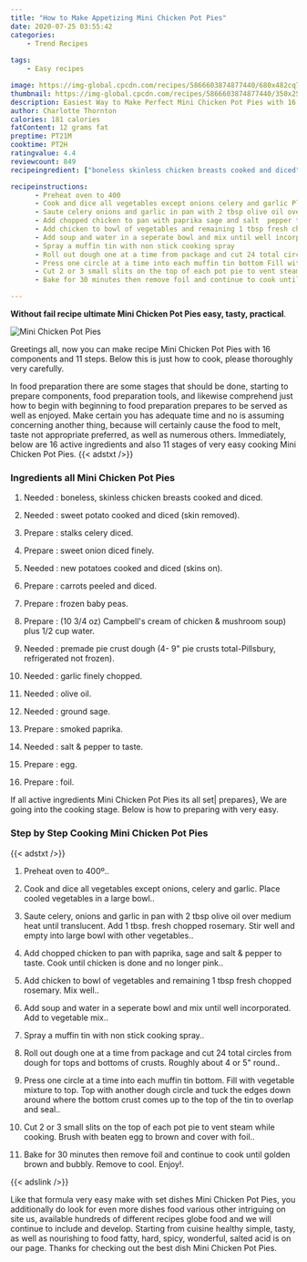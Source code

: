 ```yaml
---
title: "How to Make Appetizing Mini Chicken Pot Pies"
date: 2020-07-25 03:55:42
categories:
    - Trend Recipes
    
tags:
    - Easy recipes

image: https://img-global.cpcdn.com/recipes/5866603874877440/680x482cq70/mini-chicken-pot-pies-recipe-main-photo.jpg
thumbnail: https://img-global.cpcdn.com/recipes/5866603874877440/350x250cq70/mini-chicken-pot-pies-recipe-main-photo.jpg
description: Easiest Way to Make Perfect Mini Chicken Pot Pies with 16 ingredients and 11 stages of easy cooking.
author: Charlotte Thornton
calories: 181 calories
fatContent: 12 grams fat
preptime: PT21M
cooktime: PT2H
ratingvalue: 4.4
reviewcount: 849
recipeingredient: ["boneless skinless chicken breasts cooked and diced", "sweet potato cooked and diced skin removed", "stalks celery diced", "sweet onion diced finely", "new potatoes cooked and diced skins on", "carrots peeled and diced", "frozen baby peas", "10 34 oz Campbells cream of chicken  mushroom soup plus 12 cup water", "premade pie crust dough 4 9 pie crusts totalPillsbury  refrigerated not frozen", "garlic finely chopped", "olive oil", "ground sage", "smoked paprika", "salt  pepper to taste", "egg", "foil"]

recipeinstructions: 
      - Preheat oven to 400 
      - Cook and dice all vegetables except onions celery and garlic Place cooled vegetables in a large bowl 
      - Saute celery onions and garlic in pan with 2 tbsp olive oil over medium heat until translucent Add 1 tbsp fresh chopped rosemary Stir well and empty into large bowl with other vegetables 
      - Add chopped chicken to pan with paprika sage and salt  pepper to taste Cook until chicken is done and no longer pink 
      - Add chicken to bowl of vegetables and remaining 1 tbsp fresh chopped rosemary Mix well 
      - Add soup and water in a seperate bowl and mix until well incorporated  Add to vegetable mix 
      - Spray a muffin tin with non stick cooking spray 
      - Roll out dough one at a time from package and cut 24 total circles from dough for tops and bottoms of crusts Roughly about 4 or 5 round 
      - Press one circle at a time into each muffin tin bottom Fill with vegetable mixture to top Top with another dough circle and tuck the edges down around where the bottom crust comes up to the top of the tin to overlap and seal 
      - Cut 2 or 3 small slits on the top of each pot pie to vent steam while cooking Brush with beaten egg to brown and cover with foil 
      - Bake for 30 minutes then remove foil and continue to cook until golden brown and bubbly Remove to cool Enjoy

---
```




**Without fail recipe ultimate Mini Chicken Pot Pies easy, tasty, practical**. 


![Mini Chicken Pot Pies](https://img-global.cpcdn.com/recipes/5866603874877440/680x482cq70/mini-chicken-pot-pies-recipe-main-photo.jpg "Mini Chicken Pot Pies")




Greetings all, now you can make recipe Mini Chicken Pot Pies with 16 components and 11 steps. Below this is just how to cook, please thoroughly very carefully.

In food preparation there are some stages that should be done, starting to prepare components, food preparation tools, and likewise comprehend just how to begin with beginning to food preparation prepares to be served as well as enjoyed. Make certain you has adequate time and no is assuming concerning another thing, because will certainly cause the food to melt, taste not appropriate preferred, as well as numerous others. Immediately, below are 16 active ingredients and also 11 stages of very easy cooking Mini Chicken Pot Pies.
{{< adstxt />}}

### Ingredients all Mini Chicken Pot Pies


1. Needed  : boneless, skinless chicken breasts cooked and diced.

1. Needed  : sweet potato cooked and diced (skin removed).

1. Prepare  : stalks celery diced.

1. Prepare  : sweet onion diced finely.

1. Needed  : new potatoes cooked and diced (skins on).

1. Prepare  : carrots peeled and diced.

1. Prepare  : frozen baby peas.

1. Prepare  : (10 3/4 oz) Campbell&#39;s cream of chicken &amp; mushroom soup) plus 1/2 cup water.

1. Needed  : premade pie crust dough (4- 9&#34; pie crusts total-Pillsbury,  refrigerated not frozen).

1. Needed  : garlic finely chopped.

1. Needed  : olive oil.

1. Needed  : ground sage.

1. Prepare  : smoked paprika.

1. Needed  : salt &amp; pepper to taste.

1. Prepare  : egg.

1. Prepare  : foil.



If all active ingredients Mini Chicken Pot Pies its all set| prepares}, We are going into the cooking stage. Below is how to preparing with very easy.

### Step by Step Cooking Mini Chicken Pot Pies

{{< adstxt />}}


1. Preheat oven to 400º..



1. Cook and dice all vegetables except onions, celery and garlic. Place cooled vegetables in a large bowl..



1. Saute celery, onions and garlic in pan with 2 tbsp olive oil over medium heat until translucent. Add 1 tbsp. fresh chopped rosemary. Stir well and empty into large bowl with other vegetables..



1. Add chopped chicken to pan with paprika, sage and salt &amp; pepper to taste. Cook until chicken is done and no longer pink..



1. Add chicken to bowl of vegetables and remaining 1 tbsp fresh chopped rosemary. Mix well..



1. Add soup and water in a seperate bowl and mix until well incorporated.  Add to vegetable mix..



1. Spray a muffin tin with non stick cooking spray..



1. Roll out dough one at a time from package and cut 24 total circles from dough for tops and bottoms of crusts. Roughly about 4 or 5&#34; round..



1. Press one circle at a time into each muffin tin bottom. Fill with vegetable mixture to top. Top with another dough circle and tuck the edges down around where the bottom crust comes up to the top of the tin to overlap and seal..



1. Cut 2 or 3 small slits on the top of each pot pie to vent steam while cooking. Brush with beaten egg to brown and cover with foil..



1. Bake for 30 minutes then remove foil and continue to cook until golden brown and bubbly. Remove to cool. Enjoy!.





{{< adslink />}}

Like that formula very easy make with set dishes Mini Chicken Pot Pies, you additionally do look for even more dishes food various other intriguing on site us, available hundreds of different recipes globe food and we will continue to include and develop. Starting from cuisine healthy simple, tasty, as well as nourishing to food fatty, hard, spicy, wonderful, salted acid is on our page. Thanks for checking out the best dish Mini Chicken Pot Pies.
